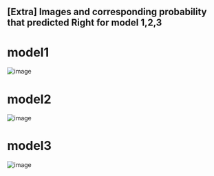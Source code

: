 ## [Extra] Images and corresponding probability that predicted Right for model 1,2,3
# model1
![image](https://user-images.githubusercontent.com/46235778/121121701-0b2cda00-c85b-11eb-900c-f512b87628e8.png)
# model2
![image](https://user-images.githubusercontent.com/46235778/121122423-64e1d400-c85c-11eb-9ec8-692325a26477.png)
# model3
![image](https://user-images.githubusercontent.com/46235778/121122423-64e1d400-c85c-11eb-9ec8-692325a26477.png)
